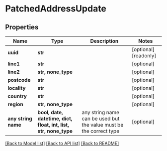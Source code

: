 # PatchedAddressUpdate


## Properties
Name | Type | Description | Notes
------------ | ------------- | ------------- | -------------
**uuid** | **str** |  | [optional] [readonly] 
**line1** | **str** |  | [optional] 
**line2** | **str, none_type** |  | [optional] 
**postcode** | **str** |  | [optional] 
**locality** | **str** |  | [optional] 
**country** | **str** |  | [optional] 
**region** | **str, none_type** |  | [optional] 
**any string name** | **bool, date, datetime, dict, float, int, list, str, none_type** | any string name can be used but the value must be the correct type | [optional]

[[Back to Model list]](../README.md#documentation-for-models) [[Back to API list]](../README.md#documentation-for-api-endpoints) [[Back to README]](../README.md)


